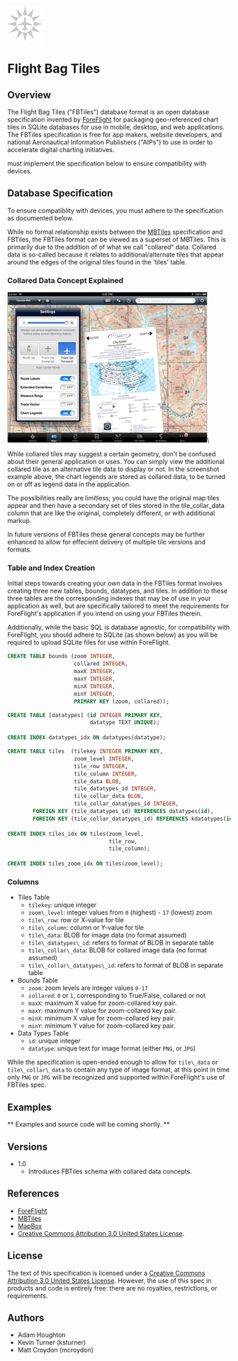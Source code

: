 ![](images/logo.png)

Flight Bag Tiles
================


Overview
--------

The Flight Bag Tiles ("FBTiles") database format is an open database
specification invented by [ForeFlight](http://www.foreflight.com) for packaging
geo-referenced chart tiles in SQLite databases  for use in mobile, desktop, and
web applications. The FBTiles specification is free for app makers, website
developers, and national Aeronautical Information Publishers ("AIPs") to use in
order to accelerate digital charting initiatives.

must implement the specification below to
ensure compatibility with devices.


Database Specification
----------------------

To ensure compatiblity with devices, you must adhere to the specification as
documented below.

While no formal relationship exists between the
[MBTiles](http://www.mbtiles.org) specification and FBTiles, the FBTiles format
can be viewed as a superset of MBTiles. This is primarily due to the addition
of of what we call "collared" data. Collared data is so-called because it
relates to additional/alternate tiles that appear around the edges of the
original tiles found in the 'tiles' table.


### Collared Data Concept Explained

![Collared Tiles Example](images/collared.png)\


While collared tiles may suggest a certain geometry, don't be confused about
their general application or uses. You can simply view the additional collared
tile as an alternative tile data to display or not. In the screenshot example
above, the chart legends are stored as collared data, to be turned on or off as
legend data in the application.

The possibilities really are limitless; you could have the original map tiles
appear and then have a secondary set of tiles stored in the tile\_collar\_data
column that are like the original, completely different, or with additional markup.

In future versions of FBTiles these general concepts may be further enhanced to
allow for effecient delivery of multiple tile versions and formats.

### Table and Index Creation

Initial steps towards creating your own data in the FBTiles format involves
creating three new tables, bounds, datatypes, and tiles. In addition to these
three tables are the corresponding indexes that may be of use in your
application as well, but are specifically tailored to meet the requirements for
ForeFlight's application if you intend on using your FBTiles therein.

Additionally, while the basic SQL is database agnostic, for compatibility with
ForeFlight, you should adhere to SQLite (as shown below) as you will be
required to upload SQLite files for use within ForeFlight.

```sql
CREATE TABLE bounds (zoom INTEGER,
                     collared INTEGER,
                     maxX INTEGER,
                     maxY INTEGER,
                     minX INTEGER,
                     minY INTEGER,
                     PRIMARY KEY (zoom, collared));
```

```sql
CREATE TABLE [datatypes] (id INTEGER PRIMARY KEY,
                          datatype TEXT UNIQUE);

CREATE INDEX datatypes_idx ON datatypes(datatype);
```

```sql
CREATE TABLE tiles  (tilekey INTEGER PRIMARY KEY,
                     zoom_level INTEGER,
                     tile_row INTEGER,
                     tile_column INTEGER,
                     tile_data BLOB,
                     tile_datatypes_id INTEGER,
                     tile_collar_data BLOB,
                     tile_collar_datatypes_id INTEGER,
        FOREIGN KEY (tile_datatypes_id) REFERENCES datatypes(id),
        FOREIGN KEY (tile_collar_datatypes_id) REFERENCES kdatatypes(id));

CREATE INDEX tiles_idx ON tiles(zoom_level,
                                tile_row,
                                tile_column);

CREATE INDEX tiles_zoom_idx ON tiles(zoom_level);
```

### Columns

 * Tiles Table
    + `tilekey`: unique integer
    + `zoom\_level`: integer values from `0` (highest) - `17` (lowest) zoom
    + `tile\_row`: row or X-value for tile
    + `tile\_column`: column or Y-value for tile
    + `tile\_data`: BLOB for image data (no format assumed)
    + `tile\_datatypes\_id`: refers to format of BLOB in separate table
    + `tile\_collar\_data`: BLOB for collared image data (no format assumed)
    + `tile\_collar\_datatypes\_id`: refers to format of BLOB in separate table
 * Bounds Table
    + `zoom`: zoom levels are integer values `0-17`
    + `collared`: `0` or `1`, corresponding to True/False, collared or not
    + `maxX`: maximum X value for zoom-collared key pair.
    + `maxY`: maximum Y value for zoom-collared key pair.
    + `minX`: minimum X value for zoom-collared key pair.
    + `minY`: minimum Y value for zoom-collared key pair.
 * Data Types Table
    + `id`: unique integer
    + `datatype`: unique text for image format (either `PNG`, or `JPG`)

While the specification is open-ended enough to allow for `tile\_data` or
`tile\_collar\_data` to contain any type of image format, at this point in time
only `PNG` or `JPG` will be recognized and supported within ForeFlight's use of
FBTiles spec.


Examples
--------

** Examples and source code will be coming shortly. **

<!-- Included in this repository are a number of examples using Python to construct
an FBTiles dataset as a SQLite file. -->


Versions
--------

 * 1.0
    + Introduces FBTiles schema with collared data concepts.


References
----------

 * [ForeFlight](http://www.foreflight.com)
 * [MBTiles](http://www.mbtiles.org)
 * [MapBox](http://www.mapbox.com)
 * [Creative Commons Attribution 3.0 United States
License](http://creativecommons.org/licenses/by/3.0/us/).

License
-------

The text of this specification is licensed under a
[Creative Commons Attribution 3.0 United States
License](http://creativecommons.org/licenses/by/3.0/us/).
However, the use of this spec in products and code is entirely free: there are
no royalties, restrictions, or requirements.

Authors
-------

 * Adam Houghton
 * Kevin Turner (ksturner)
 * Matt Croydon (mcroydon)
